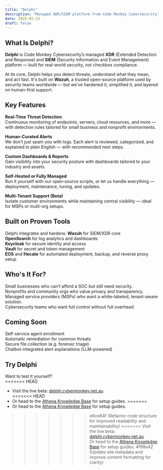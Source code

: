 ```yaml
---
title: "Delphi"
description: "Managed XDR/SIEM platform from Code Monkey Cybersecurity"
date: 2025-05-23
draft: false
---
```


## What Is Delphi?
**Delphi** is Code Monkey Cybersecurity’s managed **XDR** (Extended Detection and Response) and **SIEM** (Security Information and Event Management) platform — built for real-world security, not checkbox compliance.

At its core, Delphi helps you detect threats, understand what they mean, and act fast. It's built on **Wazuh**, a trusted open-source platform used by security teams worldwide — but we’ve hardened it, simplified it, and layered on human-first support.

## Key Features
**Real-Time Threat Detection**  
  Continuous monitoring of endpoints, servers, cloud resources, and more — with detection rules tailored for small business and nonprofit environments.

**Human-Curated Alerts**  
  We don’t just spam you with logs. Each alert is reviewed, categorized, and explained in plain English — with recommended next steps.

**Custom Dashboards & Reports**  
  Gain visibility into your security posture with dashboards tailored to your industry and assets.

**Self-Hosted or Fully Managed**  
  Run it yourself with our open-source scripts, or let us handle everything — deployment, maintenance, tuning, and updates.

**Multi-Tenant Support (Beta)**  
  Isolate customer environments while maintaining central visibility — ideal for MSPs or multi-org setups.

## Built on Proven Tools
Delphi integrates and hardens:
**Wazuh** for SIEM/XDR core  
**OpenSearch** for log analytics and dashboards  
**Keycloak** for secure identity and access  
**Vault** for secret and token management  
**EOS** and **Hecate** for automated deployment, backup, and reverse proxy setup

## Who's It For?
Small businesses who can’t afford a SOC but still need security.  
Nonprofits and community orgs who value privacy and transparency.  
Managed service providers (MSPs) who want a white-labeled, tenant-aware solution.  
Cybersecurity teams who want full control without full overhead.

## Coming Soon
Self-service agent enrollment  
Automatic remediation for common threats  
Secure file collection (e.g. forensic triage)  
Chatbot-integrated alert explanations (LLM-powered)

## Try Delphi
Want to test it yourself?  
<<<<<<< HEAD
- Visit the live beta: [delphi.cybermonkey.net.au](https://delphi.cybermonkey.net.au)  
<<<<<<< HEAD
- Or head to the [Athena Knowledge Base](https://wiki.cybermonkey.net.au/Delphi) for setup guides.
=======
- Or head to the [Athena Knowledge Base](https://wiki.cybermonkey.net.au/Delphi) for setup guides.
>>>>>>> e6ce84f (Refactor code structure for improved readability and maintainability)
=======
Visit the live beta: [delphi.cybermonkey.net.au](https://delphi.cybermonkey.net.au)  
Or head to the [Athena Knowledge Base](https://wiki.cybermonkey.net.au/Delphi) for setup guides.
>>>>>>> 4f98e42 (Update site metadata and improve content formatting for clarity)
